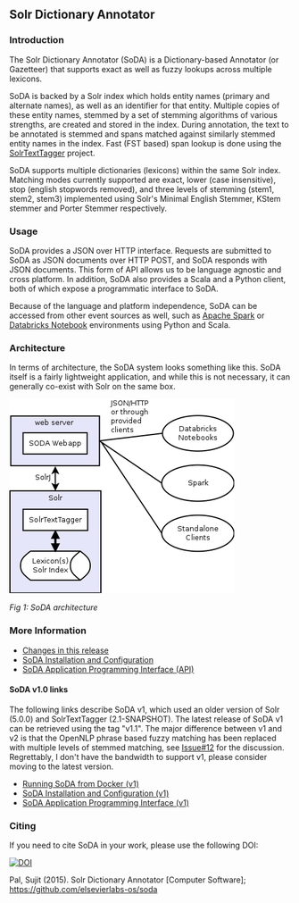 ## Solr Dictionary Annotator

### Introduction

The Solr Dictionary Annotator (SoDA) is a Dictionary-based Annotator (or Gazetteer) that supports exact as well as fuzzy lookups across multiple lexicons.

SoDA is backed by a Solr index which holds entity names (primary and alternate names), as well as an identifier for that entity. Multiple copies of these entity names, stemmed by a set of stemming algorithms of various strengths, are created and stored in the index. During annotation, the text to be annotated is stemmed and spans matched against similarly stemmed entity names in the index. Fast (FST based) span lookup is done using the [SolrTextTagger](https://github.com/OpenSextant/SolrTextTagger) project.

SoDA supports multiple dictionaries (lexicons) within the same Solr index. Matching modes currently supported are exact, lower (case insensitive), stop (english stopwords removed), and three levels of stemming (stem1, stem2, stem3) implemented using Solr's Minimal English Stemmer, KStem stemmer and Porter Stemmer respectively.

### Usage

SoDA provides a JSON over HTTP interface. Requests are submitted to SoDA as JSON documents over HTTP POST, and SoDA responds with JSON documents. This form of API allows us to be language agnostic and cross platform. In addition, SoDA also provides a Scala and a Python client, both of which expose a programmatic interface to SoDA.

Because of the language and platform independence, SoDA can be accessed from other event sources as well, such as [Apache Spark](https://spark.apache.org/) or [Databricks Notebook](https://databricks.com/product/databricks-cloud) environments using Python and Scala.

### Architecture

In terms of architecture, the SoDA system looks something like this. SoDA itself is a fairly lightweight application, and while this is not necessary, it can generally co-exist with Solr on the same box.

![Architecture](docs/architecture.png)

_Fig 1: SoDA architecture_

### More Information

* [Changes in this release](docs/changelog-v2.md)
* [SoDA Installation and Configuration](docs/installation.md)
* [SoDA Application Programming Interface (API)](docs/api.md) 

#### SoDA v1.0 links

The following links describe SoDA v1, which used an older version of Solr (5.0.0) and SolrTextTagger (2.1-SNAPSHOT). The latest release of SoDA v1 can be retrieved using the tag "v1.1". The major difference between v1 and v2 is that the OpenNLP phrase based fuzzy matching has been replaced with multiple levels of stemmed matching, see [Issue#12](https://github.com/elsevierlabs-os/soda/issues/12) for the discussion. Regrettably, I don't have the bandwidth to support v1, please consider moving to the latest version.

* [Running SoDA from Docker (v1)](docs/docker-setup-v1.md)
* [SoDA Installation and Configuration (v1)](docs/installation-v1.md)
* [SoDA Application Programming Interface (v1)](docs/api-v1.md) 

### Citing

If you need to cite SoDA in your work, please use the following DOI:

[![DOI](https://zenodo.org/badge/21245/elsevierlabs-os/soda.svg)](https://zenodo.org/badge/latestdoi/21245/elsevierlabs-os/soda) 

Pal, Sujit (2015). Solr Dictionary Annotator [Computer Software]; https://github.com/elsevierlabs-os/soda


